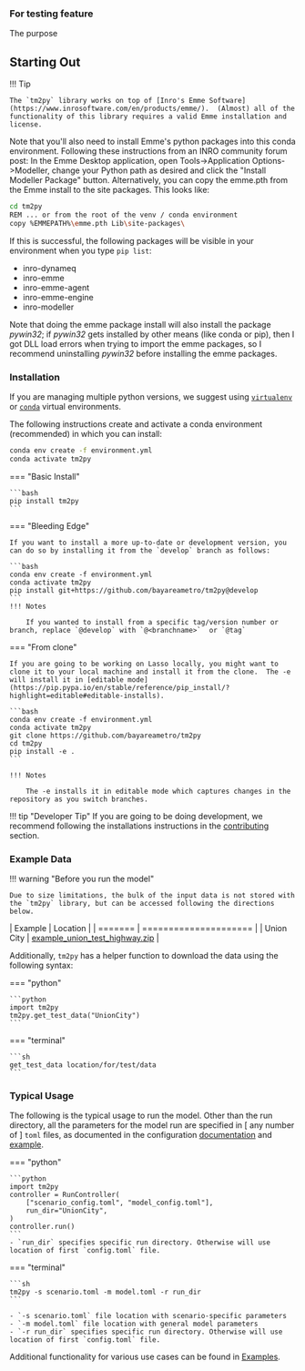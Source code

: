 ### For testing feature

The purpose

## Starting Out

!!! Tip

    The `tm2py` library works on top of [Inro's Emme Software](https://www.inrosoftware.com/en/products/emme/).  (Almost) all of the functionality of this library requires a valid Emme installation and license.

Note that you'll also need to install Emme's python packages into this conda environment.
Following these instructions from an INRO community forum post: In the Emme Desktop application, open Tools->Application Options->Modeller, change your Python path as desired and click the "Install Modeller Package" button.
Alternatively, you can copy the emme.pth from the Emme install to the site packages. This looks like:

```bash
cd tm2py
REM ... or from the root of the venv / conda environment
copy %EMMEPATH%\emme.pth Lib\site-packages\
```

If this is successful, the following packages will be visible in your environment when you type `pip list`:

* inro-dynameq
* inro-emme
* inro-emme-agent
* inro-emme-engine
* inro-modeller

Note that doing the emme package install will also install the package *pywin32*; if *pywin32* gets installed by other means (like
conda or pip), then I got DLL load errors when trying to import the emme packages, so I recommend uninstalling *pywin32* before
installing the emme packages.


### Installation

If you are managing multiple python versions, we suggest using [`virtualenv`](https://virtualenv.pypa.io/en/latest/) or [`conda`](https://conda.io/en/latest/) virtual environments.

The following instructions create and activate a conda environment (recommended) in which you can install:

```sh
conda env create -f environment.yml
conda activate tm2py
```

=== "Basic Install"

    ```bash
    pip install tm2py
    ```

=== "Bleeding Edge"

    If you want to install a more up-to-date or development version, you can do so by installing it from the `develop` branch as follows:

    ```bash
    conda env create -f environment.yml
    conda activate tm2py
    pip install git+https://github.com/bayareametro/tm2py@develop
    ```
    !!! Notes

        If you wanted to install from a specific tag/version number or branch, replace `@develop` with `@<branchname>`  or `@tag`

=== "From clone"

    If you are going to be working on Lasso locally, you might want to clone it to your local machine and install it from the clone.  The -e will install it in [editable mode](https://pip.pypa.io/en/stable/reference/pip_install/?highlight=editable#editable-installs).

    ```bash
    conda env create -f environment.yml
    conda activate tm2py
    git clone https://github.com/bayareametro/tm2py
    cd tm2py
    pip install -e .
    ```

    !!! Notes

        The -e installs it in editable mode which captures changes in the repository as you switch branches.

!!! tip "Developer Tip"
    If you are going to be doing development, we recommend following the installations instructions in the [contributing](contributing.md/development.md) section.

### Example Data

!!! warning "Before you run the model"

    Due to size limitations, the bulk of the input data is not stored with the `tm2py` library, but can be accessed following the directions below.

| Example | Location        |
| ======= | ===================== |
| Union City | [example_union_test_highway.zip](https://mtcdrive.box.com/s/3entr016e9teq2wt46x1os3fjqylfoge) |

Additionally, `tm2py` has a helper function to download the data using the following syntax:

=== "python"

    ```python
    import tm2py
    tm2py.get_test_data("UnionCity")
    ```

=== "terminal"

    ```sh
    get_test_data location/for/test/data
    ```

### Typical Usage

The following is the typical usage to run the model.  Other than the run directory, all the parameters for the model run are specified in [ any number of ] `toml` files, as documented in the configuration  [documentation](api.md#configuration) and [example](examples/configuration.md).

=== "python"

    ```python
    import tm2py
    controller = RunController(
        ["scenario_config.toml", "model_config.toml"],
        run_dir="UnionCity",
    )
    controller.run()
    ```
    - `run_dir` specifies specific run directory. Otherwise will use location of first `config.toml` file.

=== "terminal"

    ```sh
    tm2py -s scenario.toml -m model.toml -r run_dir
    ```

    - `-s scenario.toml` file location with scenario-specific parameters
    - `-m model.toml` file location with general model parameters
    - `-r run_dir` specifies specific run directory. Otherwise will use location of first `config.toml` file.

Additional functionality for various use cases can be found in [Examples](examples).
